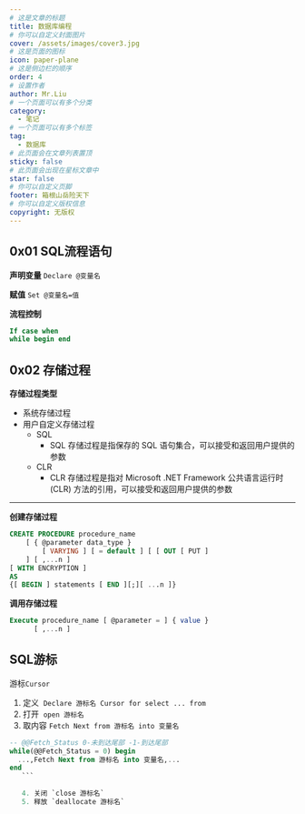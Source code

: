 ```yaml
---
# 这是文章的标题
title: 数据库编程
# 你可以自定义封面图片
cover: /assets/images/cover3.jpg
# 这是页面的图标
icon: paper-plane
# 这是侧边栏的顺序
order: 4
# 设置作者
author: Mr.Liu
# 一个页面可以有多个分类
category:
  - 笔记
# 一个页面可以有多个标签
tag:
  - 数据库
# 此页面会在文章列表置顶
sticky: false
# 此页面会出现在星标文章中
star: false
# 你可以自定义页脚
footer: 箱根山岳险天下
# 你可以自定义版权信息
copyright: 无版权
---
```


## 0x01 SQL流程语句

**声明变量**
`Declare @变量名`

**赋值**
`Set @变量名=值`

**流程控制**

```sql
If case when
while begin end
```

## 0x02 存储过程

**存储过程类型**
- 系统存储过程
- 用户自定义存储过程
	- SQL
		- SQL 存储过程是指保存的 SQL 语句集合，可以接受和返回用户提供的参数
	- CLR
		- CLR 存储过程是指对 Microsoft .NET Framework 公共语言运行时 (CLR) 方法的引用，可以接受和返回用户提供的参数

---

**创建存储过程**

```sql
CREATE PROCEDURE procedure_name
    [ { @parameter data_type }
        [ VARYING ] [ = default ] [ [ OUT [ PUT ]
    ] [ ,...n ]
[ WITH ENCRYPTION ]
AS
{[ BEGIN ] statements [ END ][;][ ...n ]}
```

**调用存储过程**

```sql
Execute procedure_name [ @parameter = ] { value }     
      [ ,...n ]
```

## SQL游标

游标`Cursor`

1. 定义  `Declare 游标名 Cursor for select ... from`
2. 打开  `open 游标名`
3. 取内容 `Fetch Next from 游标名 into 变量名`

```sql
-- @@Fetch_Status 0-未到达尾部 -1-到达尾部
while(@@Fetch_Status = 0) begin
  ...,Fetch Next from 游标名 into 变量名,...
end
   ```
   
   4. 关闭 `close 游标名`
   5. 释放 `deallocate 游标名`